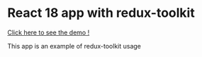 # React 18 app with redux-toolkit
[Click here to see the demo !](https://ecocea-technologies.github.io/redux-toolkit-example-app)

This app is an example of redux-toolkit usage



